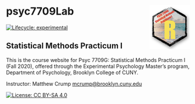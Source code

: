 # psyc7709Lab <a href='https:/crumplab.github.io/psyc7709Lab'><img src='man/figures/logo.png' align="right" height="120.5" /></a>

<!-- badges: start -->
[![Lifecycle: experimental](https://img.shields.io/badge/lifecycle-experimental-orange.svg)](https://www.tidyverse.org/lifecycle/#experimental)
<!-- badges: end -->

## Statistical Methods Practicum I

This is the course website for Psyc 7709G: Statistical Methods Practicum I (Fall 2020), offered through the Experimental Psychology Master’s program, Department of Psychology, Brooklyn College of CUNY.

Instructor: Matthew Crump
[mcrump@brooklyn.cuny.edu](mcrump@brooklyn.cuny.edu)

[![License: CC BY-SA 4.0](https://img.shields.io/badge/License-CC%20BY--SA%204.0-lightgrey.svg)](https://creativecommons.org/licenses/by-sa/4.0/)
